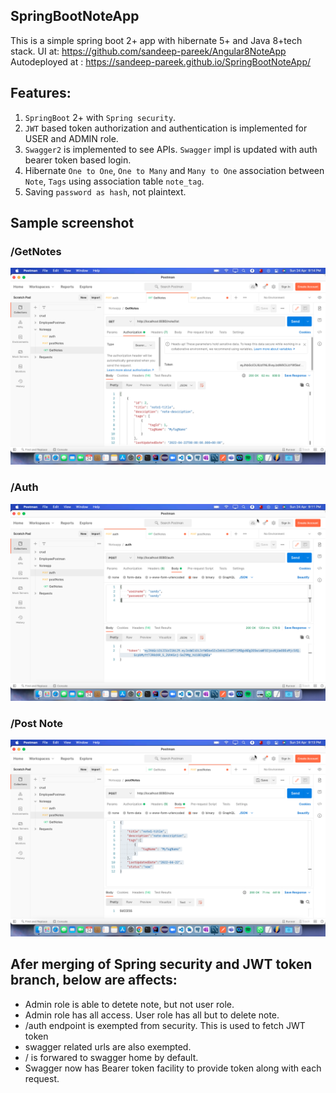 ## SpringBootNoteApp
This is a simple spring boot 2+ app with hibernate 5+ and Java 8+tech stack. UI at: https://github.com/sandeep-pareek/Angular8NoteApp
Autodeployed at : https://sandeep-pareek.github.io/SpringBootNoteApp/

## Features:
1. `SpringBoot` 2+ with `Spring security`.
2. `JWT` based token authorization and authentication is implemented for USER and ADMIN role.
3. `Swagger2` is implemented to see APIs. `Swagger` impl is updated with auth bearer token based login.
4. Hibernate `One to One`, `One to Many` and `Many to One` association between `Note`, `Tags` using association table `note_tag`.
5. Saving `password as hash`, not plaintext.

## Sample screenshot
### /GetNotes
![NoteApp](https://raw.githubusercontent.com/sandeep-pareek/SpringBootNoteApp/master/src/main/java/com/sandeep/SpringBootNoteApp/sampledata/get-notes.png)

### /Auth
![Auth](https://raw.githubusercontent.com/sandeep-pareek/SpringBootNoteApp/master/src/main/java/com/sandeep/SpringBootNoteApp/sampledata/auth.png)

### /Post Note
![Post Note](https://raw.githubusercontent.com/sandeep-pareek/SpringBootNoteApp/master/src/main/java/com/sandeep/SpringBootNoteApp/sampledata/post-notes.png)

## Afer merging of Spring security and JWT token branch, below are affects:

 - Admin role is able to detete note, but not user role.
 - Admin role has all access. User role has all but to delete note.
 - /auth endpoint is exempted from security. This is used to fetch JWT token
 - swagger related urls are also exempted.
 - / is forwared to swagger home by default.
 - Swagger now has Bearer token facility to provide token along with each request.
